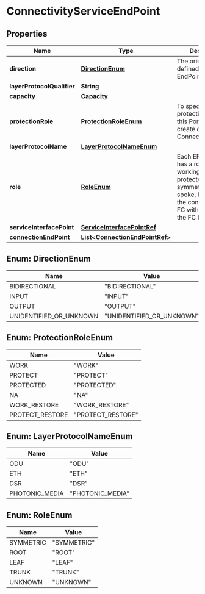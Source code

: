 
# ConnectivityServiceEndPoint

## Properties
Name | Type | Description | Notes
------------ | ------------- | ------------- | -------------
**direction** | [**DirectionEnum**](#DirectionEnum) | The orientation of defined flow at the EndPoint. |  [optional]
**layerProtocolQualifier** | **String** |  |  [optional]
**capacity** | [**Capacity**](Capacity.md) |  |  [optional]
**protectionRole** | [**ProtectionRoleEnum**](#ProtectionRoleEnum) | To specify the protection role of this Port when create or update ConnectivityService. |  [optional]
**layerProtocolName** | [**LayerProtocolNameEnum**](#LayerProtocolNameEnum) |  |  [optional]
**role** | [**RoleEnum**](#RoleEnum) | Each EP of the FC has a role (e.g., working, protection, protected, symmetric, hub, spoke, leaf, root)  in the context of the FC with respect to the FC function.  |  [optional]
**serviceInterfacePoint** | [**ServiceInterfacePointRef**](ServiceInterfacePointRef.md) |  |  [optional]
**connectionEndPoint** | [**List&lt;ConnectionEndPointRef&gt;**](ConnectionEndPointRef.md) |  |  [optional]


<a name="DirectionEnum"></a>
## Enum: DirectionEnum
Name | Value
---- | -----
BIDIRECTIONAL | &quot;BIDIRECTIONAL&quot;
INPUT | &quot;INPUT&quot;
OUTPUT | &quot;OUTPUT&quot;
UNIDENTIFIED_OR_UNKNOWN | &quot;UNIDENTIFIED_OR_UNKNOWN&quot;


<a name="ProtectionRoleEnum"></a>
## Enum: ProtectionRoleEnum
Name | Value
---- | -----
WORK | &quot;WORK&quot;
PROTECT | &quot;PROTECT&quot;
PROTECTED | &quot;PROTECTED&quot;
NA | &quot;NA&quot;
WORK_RESTORE | &quot;WORK_RESTORE&quot;
PROTECT_RESTORE | &quot;PROTECT_RESTORE&quot;


<a name="LayerProtocolNameEnum"></a>
## Enum: LayerProtocolNameEnum
Name | Value
---- | -----
ODU | &quot;ODU&quot;
ETH | &quot;ETH&quot;
DSR | &quot;DSR&quot;
PHOTONIC_MEDIA | &quot;PHOTONIC_MEDIA&quot;


<a name="RoleEnum"></a>
## Enum: RoleEnum
Name | Value
---- | -----
SYMMETRIC | &quot;SYMMETRIC&quot;
ROOT | &quot;ROOT&quot;
LEAF | &quot;LEAF&quot;
TRUNK | &quot;TRUNK&quot;
UNKNOWN | &quot;UNKNOWN&quot;



